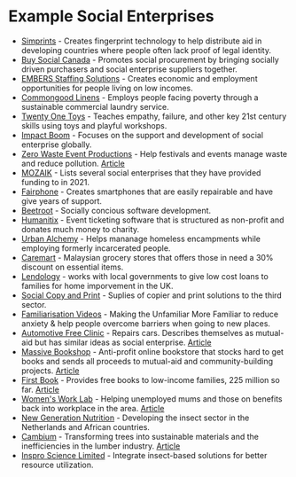 # Example Social Enterprises

* [Simprints](https://www.simprints.com/) - Creates fingerprint technology to help distribute aid in developing countries where people often lack proof of legal identity.
* [Buy Social Canada](https://www.buysocialcanada.com) -  Promotes social procurement by bringing socially driven purchasers and social enterprise suppliers together.
* [EMBERS Staffing Solutions](https://www.embersvancouver.com/) - Creates economic and employment opportunities for people living on low incomes.
* [Commongood Linens](https://cmngd.com/) - Employs people facing poverty through a sustainable commercial laundry service.
* [Twenty One Toys](https://twentyonetoys.com/) -  Teaches empathy, failure, and other key 21st century skills using toys and playful workshops.
* [Impact Boom](https://www.impactboom.org/) - Focuses on the support and development of social enterprise globally.
* [Zero Waste Event Productions](http://zerowastefest.com/) - Help festivals and events manage waste and reduce pollution. [Article](https://themetropreneur.com/columbus/from-plastic-to-ppe-how-this-social-enterprise-pivoted-during-a-pandemic/)
* [MOZAIK](https://mozaikphilanthropy.org/new-economy-grantees/) - Lists several social enterprises that they have provided funding to in 2021.
* [Fairphone](https://en.wikipedia.org/wiki/Fairphone) - Creates smartphones that are easily repairable and have give years of support.
* [Beetroot](https://beetroot.co/) - Socially concious software development.
* [Humanitix](https://www.humanitix.com/) - Event ticketing software that is structured as non-profit and donates much money to charity.
* [Urban Alchemy](https://urban-alchemy.us/) - Helps mananage homeless encampments while employing formerly incarcerated people.
* [Caremart](https://www.thestar.com.my/lifestyle/family/2023/03/24/social-enterprise-helps-poor-families-with-subsidised-groceries) - Malaysian grocery stores that offers those in need a 30% discount on essential items.
* [Lendology](https://www.lendology.org.uk/) - works with local governments to give low cost loans to families for home imporvement in the UK.
* [Social Copy and Print](https://www.socialprintandcopy.org/) - Suplies of copier and print solutions to the third sector.
* [Familiarisation Videos](https://www.familiarisationvideos.co.uk) - Making the Unfamiliar More Familiar to reduce anxiety & help people overcome barriers when going to new places.
* [Automotive Free Clinic](https://www.automotivefreeclinic.org/) - Repairs cars. Describes themselves as mutual-aid but has similar ideas as social enterprise. [Article](https://lux-magazine.com/article/mutual-aid-cars-alabama/)
* [Massive Bookshop](https://massivebookshop.com/) - Anti-profit online bookstore that stocks hard to get books and sends all proceeds to mutual-aid and community-building projects. [Article](https://www.fccdc.org/client-focus-massive-bookshop/)
* [First Book](https://firstbook.org/) - Provides free books to low-income families, 225 million so far. [Article](https://europeansting.com/2023/06/15/this-social-entrepreneur-has-provided-225-million-free-books-to-low-income-families/)
* [Women's Work Lab](https://www.womensworklab.co.uk/) - Helping unemployed mums and those on benefits back into workplace in the area. [Article](https://www.bristol247.com/business/news-business/female-led-business-celebrates-supporting-300-mums-back-into-work/)
* [New Generation Nutrition](https://ngn.co.nl/) - Developing the insect sector in the Netherlands and African countries.
* [Cambium](https://cambiumcarbon.com/) - Transforming trees into sustainable materials and the inefficiencies in the lumber industry. [Article](https://causeartist.com/cambium-lumber-industry-carbon-smart/)
* [Inspro Science Limited](https://www.insprotein.com/) - Integrate insect-based solutions for better resource utilization.
